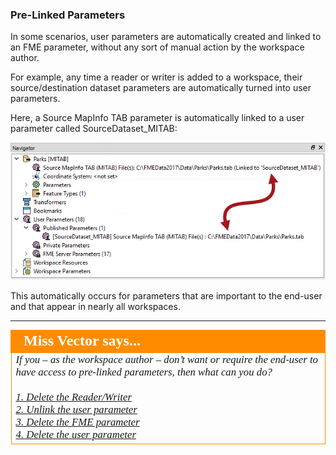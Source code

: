 ### Pre-Linked Parameters ###

In some scenarios, user parameters are automatically created and linked to an FME parameter, without any sort of manual action by the workspace author.

For example, any time a reader or writer is added to a workspace, their source/destination dataset parameters are automatically turned into user parameters.

Here, a Source MapInfo TAB parameter is automatically linked to a user parameter called SourceDataset_MITAB:


![](./Images/Img4.028.AutoLinkedParameters.png) <!-- ** Update screenshot -->


This automatically occurs for parameters that are important to the end-user and that appear in nearly all workspaces.

---

<!--Person X Says Section-->

<table style="border-spacing: 0px">
<tr>
<td style="vertical-align:middle;background-color:darkorange;border: 2px solid darkorange">
<i class="fa fa-quote-left fa-lg fa-pull-left fa-fw" style="color:white;padding-right: 12px;vertical-align:text-top"></i>
<span style="color:white;font-size:x-large;font-weight: bold;font-family:serif">Miss Vector says...</span>
</td>
</tr>

<tr>
<td style="border: 1px solid darkorange">
<span style="font-family:serif; font-style:italic; font-size:larger">
If you – as the workspace author – don’t want or require the end-user to have access to pre-linked parameters, then what can you do?
<br><br><a href="http://52.73.3.37/fmedatastreaming/Manual/QAResponse2017.fmw?chapter=11&question=4&answer=1&DestDataset_TEXTLINE=C%3A%5CFMEOutput%5CQAResponse.html">1. Delete the Reader/Writer</a>
<br><a href="http://52.73.3.37/fmedatastreaming/Manual/QAResponse2017.fmw?chapter=11&question=4&answer=2&DestDataset_TEXTLINE=C%3A%5CFMEOutput%5CQAResponse.html">2. Unlink the user parameter</a>
<br><a href="http://52.73.3.37/fmedatastreaming/Manual/QAResponse2017.fmw?chapter=11&question=4&answer=3&DestDataset_TEXTLINE=C%3A%5CFMEOutput%5CQAResponse.html">3. Delete the FME parameter</a>
<br><a href="http://52.73.3.37/fmedatastreaming/Manual/QAResponse2017.fmw?chapter=11&question=4&answer=4&DestDataset_TEXTLINE=C%3A%5CFMEOutput%5CQAResponse.html">4. Delete the user parameter</a>
</span>
</td>
</tr>
</table>

